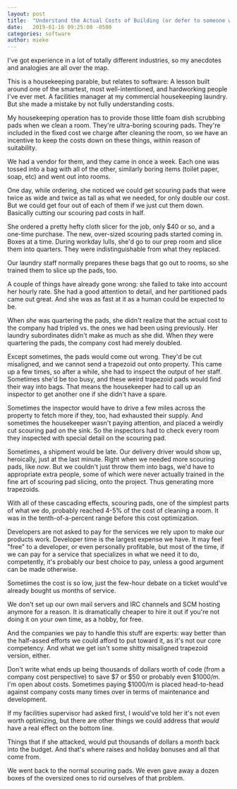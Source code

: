 ```yaml
---
layout: post
title:  "Understand the Actual Costs of Building (or defer to someone who does)"
date:   2019-01-16 09:25:00 -0500
categories: software
author: mieko
---
```


I've got experience in a lot of totally different industries, so my anecdotes and analogies are all
over the map.

This is a housekeeping parable, but relates to software:  A lesson built around one of the
smartest, most well-intentioned, and hardworking people I've ever met.  A facilities manager at my
commercial housekeeping laundry.  But she made a mistake by not fully understanding costs.

My housekeeping operation has to provide those little foam dish scrubbing pads when we clean a room.
They're ultra-boring scouring pads.  They're included in the fixed cost we charge after cleaning
the room, so we have an incentive to keep the costs down on these things, within reason of
suitability.

We had a vendor for them, and they came in once a week. Each one was tossed into a bag with all of
the other, similarly boring items (toilet paper, soap, etc) and went out into rooms.

One day, while ordering, she noticed we could get scouring pads that were twice as wide and twice
as tall as what we needed, for only double our cost.  But we could get four out of each of them if
we just cut them down.  Basically cutting our scouring pad costs in half.

She ordered a pretty hefty cloth slicer for the job, only $40 or so, and a one-time purchase.
The new, over-sized scouring pads started coming in.  Boxes at a time.  During workday lulls, she'd
go to our prep room and slice them into quarters.  They were indistinguishable from what they
replaced.

Our laundry staff normally prepares these bags that go out to rooms, so she trained them to slice up
the pads, too.

A couple of things have already gone wrong: she failed to take into account her hourly rate.  She
had a good attention to detail, and her partitioned pads came out great.  And she was as fast at
it as a human could be expected to be.  

When *she* was quartering the pads, she didn't realize that the actual cost to the company had
tripled vs. the ones we had been using previously.  Her laundry subordinates didn't make
as much as she did.  When *they* were quartering the pads, the company cost had merely doubled.

Except sometimes, the pads would come out wrong.  They'd be cut misaligned, and we cannot send a
trapezoid out onto property.  This came up a few times, so after a while, she had to inspect the
output of her staff.  Sometimes she'd be too busy, and these weird trapezoid pads would find their
way into bags.  That means the housekeeper had to call up an inspector to get another one if she
didn't have a spare.

Sometimes the inspector would have to drive a few miles across the property to fetch more if they,
too, had exhausted their supply.  And sometimes the housekeeper wasn't paying attention, and placed
a weirdly cut scouring pad on the sink.  So the inspectors had to check every room they inspected
with special detail on the scouring pad.

Sometimes, a shipment would be late.  Our delivery driver would show up, heroically, just at the
last minute.  Right when we needed more scouring pads, like *now*.  But we couldn't just throw them
into bags, we'd have to appropriate extra people, some of which were never actually trained in the
fine art of scouring pad slicing, onto the project.  Thus generating more trapezoids.

With all of these cascading effects, scouring pads, one of the simplest parts of what we do,
probably reached 4-5% of the cost of cleaning a room.  It was in the tenth-of-a-percent range
before this cost optimization.

Developers are not asked to pay for the services we rely upon to make our products work.  Developer
time is the largest expense we have.  It may feel "free" to a developer, or even personally
profitable, but most of the time, if we can pay for a service that specializes in what we need it
to do, competently, it's probably our best choice to pay, unless a good argument can be made
otherwise.

Sometimes the cost is so low, just the few-hour debate on a ticket would've already bought us
months of service.

We don't set up our own mail servers and IRC channels and SCM hosting anymore for a reason.  It is
dramatically cheaper to hire it out if you're not doing it on your own time, as a hobby, for free.  

And the companies we pay to handle this stuff are experts: way better than the half-assed efforts
we could afford to put toward it, as it's not our core competency.  And what we get isn't some
shitty misaligned trapezoid version, either.

Don't write what ends up being thousands of dollars worth of code (from a company cost perspective)
to save $7 or $50 or probably even $1000/m.  I'm open about costs.  Sometimes paying $1000/m is
placed head-to-head against company costs many times over in terms of maintenance and development.

If my facilities supervisor had asked first, I would've told her it's not even worth optimizing,
but there are other things we could address that *would* have a real effect on the bottom line.  

Things that if she attacked, would put thousands of dollars a month back into the budget.  And
that's where raises and holiday bonuses and all that come from.

We went back to the normal scouring pads.  We even gave away a dozen boxes of the oversized ones to
rid ourselves of that problem.
